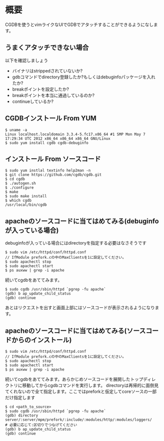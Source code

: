 # 概要
CGDBを使うとvimライクなUIでGDBでアタッチすることができるようになします。

## うまくアタッチできない場合
以下を確認しましょう
- バイナリはstrippedされていないか?
- gdbコマンドでdirectory登録したか?もしくはdebuginfoパッケージを入れたか?
- breakポイントを設定したか?
- breakポイントを本当に通過しているのか?
- continueしているか?

## CGDBインストール From YUM
```
$ uname -a
Linux localhost.localdomain 3.3.4-5.fc17.x86_64 #1 SMP Mon May 7 17:29:34 UTC 2012 x86_64 x86_64 x86_64 GNU/Linux
$ sudo yum install cgdb cgdb-debuginfo
```

## インストール From ソースコード
```
$ sudo yum instlal textinfo help2man -n
$ git clone https://github.com/cgdb/cgdb.git
$ cd cgdb
$ ./autogen.sh
$ ./configure
$ make
$ sudo make install
$ which cgdb
/usr/local/bin/cgdb
```


##  apacheのソースコードに当てはめてみる(debuginfoが入っている場合)
debuginfoが入っている場合にはdirectoryを指定する必要はなさそうです
```
$ sudo vim /etc/httpd/conf/httpd.conf
// IfModule prefork.cの中のMaxClientsを1に設定してください。
$ sudo apachectl stop
$ sudo apachectl start
$ ps auxww | grep -i apache
```

続いてcgdbをあててみます。
```
$ sudo cgdb /usr/sbin/httpd `pgrep -fu apache`
(gdb) b	ap_update_child_status
(gdb) continue
```

あとはリクエストを出すと画面上部にはソースコードが表示されるようになります。

## apacheのソースコードに当てはめてみる(ソースコードからのインストール)
```
$ sudo vim /etc/httpd/conf/httpd.conf
// IfModule prefork.cの中のMaxClientsを1に設定してください。
$ sudo apachectl stop
$ sudo apachectl start
$ ps auxww | grep -i apache
```

続いてcgdbをあててみます。あらかじめソースコードを展開したトップディレクトリに移動してからcgdbコマンドを実行します。
directoryは再帰的に面倒見てくれないので全て指定します。ここではpreforkと仮定してcoreソースの一部だけ指定します
```
$ cd <path_to_source>
$ sudo cgdb /usr/sbin/httpd `pgrep -fu apache`
(gdb) directory server/:server/mpm/prefork/:include/:modules/http/:modules/loggers/     # 必要に応じて:区切りでつなげてください
(gdb) b	ap_update_child_status
(gdb) continue
```
